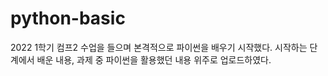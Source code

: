 # python-basic

2022 1학기 컴프2 수업을 들으며 본격적으로 파이썬을 배우기 시작했다. 
시작하는 단계에서 배운 내용,
과제 중 파이썬을 활용했던 내용 위주로 업로드하였다.
